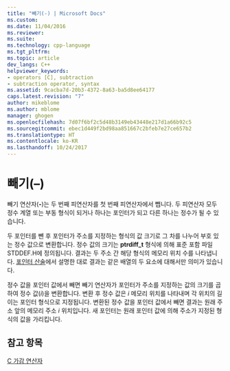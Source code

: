 ```yaml
---
title: "빼기(-) | Microsoft Docs"
ms.custom: 
ms.date: 11/04/2016
ms.reviewer: 
ms.suite: 
ms.technology: cpp-language
ms.tgt_pltfrm: 
ms.topic: article
dev_langs: C++
helpviewer_keywords:
- operators [C], subtraction
- subtraction operator, syntax
ms.assetid: 9cacba7d-20b3-4372-8a63-ba5d8ee64177
caps.latest.revision: "7"
author: mikeblome
ms.author: mblome
manager: ghogen
ms.openlocfilehash: 7d07f6bf2c5d48b3149eb43448e217d1a66b92c5
ms.sourcegitcommit: ebec1d449f2bd98aa851667c2bfeb7e27ce657b2
ms.translationtype: HT
ms.contentlocale: ko-KR
ms.lasthandoff: 10/24/2017
---
```

# <a name="subtraction--"></a>빼기(–)
빼기 연산자(**-**)는 두 번째 피연산자를 첫 번째 피연산자에서 뺍니다. 두 피연산자 모두 정수 계열 또는 부동 형식이 되거나 하나는 포인터가 되고 다른 하나는 정수가 될 수 있습니다.  
  
 두 포인터를 뺀 후 포인터가 주소를 지정하는 형식의 값 크기로 그 차를 나누어 부호 있는 정수 값으로 변환합니다. 정수 값의 크기는 **ptrdiff_t** 형식에 의해 표준 포함 파일 STDDEF.H에 정의됩니다. 결과는 두 주소 간 해당 형식의 메모리 위치 수를 나타냅니다. [포인터 산술](../c-language/pointer-arithmetic.md)에서 설명한 대로 결과는 같은 배열의 두 요소에 대해서만 의미가 있습니다.  
  
 정수 값을 포인터 값에서 빼면 빼기 연산자가 포인터가 주소를 지정하는 값의 크기를 곱하여 정수 값(*i*)을 변환합니다. 변환 후 정수 값은 *i* 메모리 위치를 나타내며 각 위치의 길이는 포인터 형식으로 지정됩니다. 변환된 정수 값을 포인터 값에서 빼면 결과는 원래 주소 앞의 메모리 주소 *i* 위치입니다. 새 포인터는 원래 포인터 값에 의해 주소가 지정된 형식의 값을 가리킵니다.  
  
## <a name="see-also"></a>참고 항목  
 [C 가감 연산자](../c-language/c-additive-operators.md)